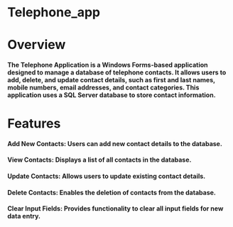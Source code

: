 # Telephone_app

# Overview
#### The Telephone Application is a Windows Forms-based application designed to manage a database of telephone contacts. It allows users to add, delete, and update contact details, such as first and last names, mobile numbers, email addresses, and contact categories. This application uses a SQL Server database to store contact information.

# Features

#### Add New Contacts: Users can add new contact details to the database.
#### View Contacts: Displays a list of all contacts in the database.
#### Update Contacts: Allows users to update existing contact details.
#### Delete Contacts: Enables the deletion of contacts from the database.
#### Clear Input Fields: Provides functionality to clear all input fields for new data entry.

